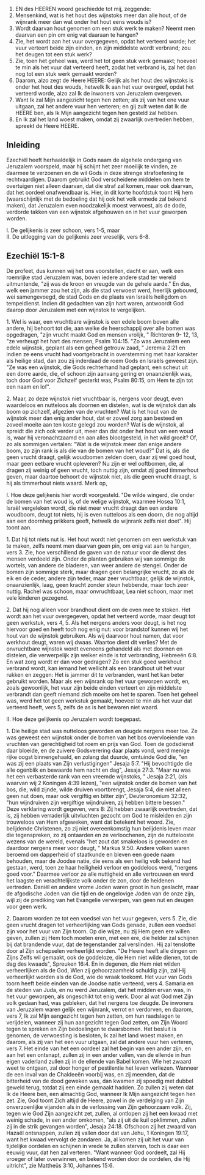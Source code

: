 1. EN des HEEREN woord geschiedde tot mij, zeggende:
2. Mensenkind, wat is het hout des wijnstoks meer dan alle hout, of de wijnrank meer dan wat onder het hout eens wouds is?
3. Wordt daarvan hout genomen om een stuk werk te maken? Neemt men daarvan een pin om enig vat daaraan te hangen?
4. Zie, het wordt aan het vuur overgegeven, opdat het verteerd worde; het vuur verteert beide zijn einden, en zijn middelste wordt verbrand; zou het deugen tot een stuk werk?
5. Zie, toen het geheel was, werd het tot geen stuk werk gemaakt; hoeveel te min als het vuur dat verteerd heeft, zodat het verbrand is, zal het dan nog tot een stuk werk gemaakt worden?
6. Daarom, alzo zegt de Heere HEERE: Gelijk als het hout des wijnstoks is onder het hout des wouds, hetwelk Ik aan het vuur overgeef, opdat het verteerd worde, alzo zal Ik de inwoners van Jeruzalem overgeven.
7. Want Ik zal Mijn aangezicht tegen hen zetten; als zij van het ene vuur uitgaan, zal het andere vuur hen verteren; en gij zult weten dat Ik de HEERE ben, als Ik Mijn aangezicht tegen hen gesteld zal hebben.
8. En Ik zal het land woest maken, omdat zij zwaarlijk overtreden hebben, spreekt de Heere HEERE.

## Inleiding

Ezechiël heeft herhaaldelijk in Gods naam de algehele ondergang van Jeruzalem voorspeld, maar hij schijnt het zeer moeilijk te vinden, ze daarmee te verzoenen en de wil Gods in deze strenge strafoefening te rechtvaardigen. Daarom gebruikt God verscheidene middelen om hem te overtuigen niet alleen daarvan, dat die straf zal komen, maar ook daarvan, dat het oordeel onafwendbaar is. Hier, in dit korte hoofdstuk toont Hij hem (waarschijnlijk met de bedoeling dat hij ook het volk ermede zal bekend maken), dat Jeruzalem even noodzakelijk moest verwoest, als de dode, verdorde takken van een wijnstok afgehouwen en in het vuur geworpen worden.

I. De gelijkenis is zeer schoon, vers 1-5, maar   
II. De uitlegging van de gelijkenis zeer vreselijk, vers 6-8.  

## Ezechiël 15:1-8 
De profeet, dus kunnen wij het ons voorstellen, dacht er aan, welk een roemrijke stad Jeruzalem was, boven iedere andere stad ter wereld uitmuntende, "zij was de kroon en vreugde van de gehele aarde." En dus, welk een jammer zou het zijn, als die stad verwoest werd, heerlijk gebouwd, wei samengevoegd, de stad Gods en de plaats van Israëls heiligdom en tempeldienst. Indien dit gedachten van zijn hart waren, antwoordt God daarop door Jeruzalem met een wijnstok te vergelijken.

1\. Wel is waar, een vruchtbare wijnstok is een edele boom boven alle andere, hij behoort tot die, aan welke de heerschappij over alle bomen was opgedragen, "zijn vrucht maakt God en mensen vrolijk, " Richteren 9- 12, 13, "ze verheugt het hart des mensen, Psalm 104:15. "Zo was Jeruzalem een edele wijnstok, geplant als een geheel getrouw zaad, " Jeremia 2:21 en indien ze eens vrucht had voortgebracht in overstemming met haar karakter als heilige stad, dan zou zij inderdaad de roem Gods en Israëls geweest zijn. "Ze was een wijnstok, die Gods rechterhand had geplant, een scheut uit een dorre aarde, die, of schoon zijn aanvang gering en onaanzienlijk was, toch door God voor Zichzelf gesterkt was, Psalm 80:15, om Hem te zijn tot een naam en lof".

2\. Maar, zo deze wijnstok niet vruchtbaar is, nergens voor deugt, even waardeloos en nutteloos als doornen en distelen, wat is de wijnstok dan als boom op zichzelf, afgezien van de vruchten? Wat is het hout van de wijnstok meer dan enig ander hout, dat er zoveel zorg aan besteed en zoveel moeite aan ten koste gelegd zou worden? Wat is de wijnstok, al spreidt die zich ook verder uit, meer dan dat onder het hout van een woud is, waar hij veronachtzaamd en aan alles blootgesteld, in het wild groeit? Of, zo als sommigen vertalen: "Wat is de wijnstok meer dan enige andere boom, zo zijn rank is als die van de bomen van het woud?" Dat is, als die geen vrucht draagt, gelijk woudbomen zelden doen, daar zij wel goed hout, maar geen eetbare vrucht opleveren? Nu zijn er wel ooftbomen, die, al dragen zij weinig of geen vrucht, toch nuttig zijn, omdat zij goed timmerhout geven, maar daartoe behoort de wijnstok niet, als die geen vrucht draagt, is hij als timmerhout niets waard. Merk op, 

I. Hoe deze gelijkenis hier wordt voorgesteld. "De wilde wingerd, die onder de bomen van het woud is, of de welige wijnstok, waarmee Hosea 10:1, Israël vergeleken wordt, die niet meer vrucht draagt dan een andere woudboom, deugt tot niets, hij is even nutteloos als een doorn, die nog altijd aan een doornheg prikkers geeft, hetwelk de wijnrank zelfs niet doet". Hij toont aan.

1\. Dat hij tot niets nut is. Het hout wordt niet genomen om een werkstuk van te maken, zelfs neemt men daarvan geen pin, om enig vat aan te hangen, vers 3. Zie, hoe verschillend de gaven van de natuur voor de dienst des mensen verdeeld zijn. Onder de planten gebruiken wij van sommige de wortels, van andere de bladeren, van weer andere de stengel. Onder de bomen zijn sommige sterk, maar dragen geen belangrijke vrucht, zo als de eik en de ceder, andere zijn teder, maar zeer vruchtbaar, gelijk de wijnstok, onaanzienlijk, laag, geen kracht zonder steun hebbende, maar toch zeer nuttig. Rachel was schoon, maar onvruchtbaar, Lea niet schoon, maar met vele kinderen gezegend.

2\. Dat hij nog alleen voor brandhout dient om de oven mee te stoken. Het wordt aan het vuur overgegeven, opdat het verteerd worde, maar deugt tot geen werkstuk, vers 4, 5. Als het nergens anders voor deugt, is het nog hiervoor goed en heeft toch nog enig nut: voor brandstof kunnen wij het hout van de wijnstok gebruiken. Als wij daarvoor hout namen, dat voor werkhout deugt, waren wij dwaas. Waartoe dient dit verlies? Met de onvruchtbare wijnstok wordt eveneens gehandeld als met doornen en distelen, die verwerpelijk zijn welker einde is tot verbranding, Hebreeën 6:8. En wat zorg wordt er dan voor gedragen? Zo een stuk goed werkhout verbrand wordt, kan iemand het wellicht als een brandhout uit het vuur rukken en zeggen: Het is jammer dit te verbranden, want het kan beter gebruikt worden. Maar als een wijnrank op het vuur geworpen wordt, en, zoals gewoonlijk, het vuur zijn beide einden verteert en zijn middelste verbrandt dan geeft niemand zich moeite om het te sparen. Toen het geheel was, werd het tot geen werkstuk gemaakt, hoeveel te min als het vuur dat verteerd heeft, vers 5, zelfs de as is het bewaren niet waard.

II. Hoe deze gelijkenis op Jeruzalem wordt toegepast.

1\. Die heilige stad was nutteloos geworden en deugde nergens meer toe. Ze was geweest een wijnstok onder de bomen van het bos overvloeiende van vruchten van gerechtigheid tot roem en prijs van God. Toen de godsdienst daar bloeide, en de zuivere Godsverering daar plaats vond, werd menige rijke oogst binnengehaald, en zolang dat duurde, omtuinde God die, "en was zij een plaats van Zijn verlustigingen" Jesaja 5:7. "Hij bevochtigde die alle ogenblik en bewaarde hem nacht en dag", Jesaja 27:3. "Maar nu was het een verbasterde rank van een vreemde wijnstoks, " Jesaja 2:21, (als waarvan wij 2 Koningen 4:39 lezen), "een wijnstok onder de bomen van het bos, die, wild zijnde, wilde druiven voortbrengt, Jesaja 5:4, die niet alleen geen nut doen, maar ook vergiftig en bitter zijn", Deuteronomium 32:32, "hun wijndruiven zijn vergiftige wijndruiven, zij hebben bittere bessen." Deze verklaring wordt gegeven, vers 8: Zij hebben zwaarlijk overtreden, dat is, zij hebben verraderlijk uitvluchten gezocht om God te misleiden en zijn trouweloos van Hem afgeweken, want dat betekent het woord. Zie, belijdende Christenen, zo zij niet overeenkomstig hun belijdenis leven maar die tegenspreken, zo zij ontaarden en ze verloochenen, zijn de nuttelooste wezens van de wereld, evenals "het zout dat smakeloos is geworden en daardoor nergens meer voor deugt, " Markus 9:50. Andere volken waren beroemd om dapperheid of staatkunde en bleven een goede naam behouden, maar de Joodse natie, die eens als een heilig volk bekend had gestaan, werd, toen ze haar heiligheid verloor en goddeloos werd, "nergens goed voor." Daarmee verloor ze alle nuttigheid en alle vertrouwen en werd het laagste en verachtelijkste volk onder de zon, door de heidenen vertreden. Daniël en andere vrome Joden waren groot in hun geslacht, maar de afgodische Joden van die tijd en de ongelovige Joden van de onze zijn, wijl zij de prediking van het Evangelie verwerpen, van geen nut en deugen voor geen werk.

2\. Daarom worden ze tot een voedsel van het vuur gegeven, vers 5. Zie, die geen vrucht dragen tot verheerlijking van Gods genade, zullen een voedsel zijn voor het vuur van Zijn toorn. Op die wijze, nu zij Hem geen ere willen geven, zullen zij Hem toch moeten eren, met een ere, die helder zal schijnen bij dat brandende vuur, dat de tegenstander zal verslinden. Hij zal tenslotte door al Zijn schepselen verheerlijkt worden. "De Heere heeft alle dingen om Zijns Zelfs wil gemaakt, ook de goddeloze, die Hem niet wilde dienen, tot de dag des kwaads", Spreuken 16:4. En in degenen, die Hem niet wilden verheerlijken als de God, Wien zij gehoorzaamheid schuldig zijn, zal Hij verheerlijkt worden als de God, wie de wraak toekomt. Het vuur van Gods toorn heeft beide einden van de Joodse natie verteerd, vers 4. Samaria en de steden van Juda, en nu werd Jeruzalem, dat het midden ervan was, in het vuur geworpen, als ongeschikt tot enig werk. Door al wat God met Zijn volk gedaan had, was gebleken, dat het nergens toe deugde. De inwoners van Jeruzalem waren gelijk een wijnrank, verrot en verdorven, en daarom, vers 7, Ik zal Mijn aangezicht tegen hen zetten, om hun raadslagen te verijdelen, wanneer zij hun aangezicht tegen God zetten, om Zijn Woord tegen te spreken en Zijn bedoelingen te dwarsbomen. Het besluit is genomen, de verwoesting is besloten, Ik zal het land woest maken, en daarom, als zij van het een vuur uitgaan, zal dat andere vuur hen verteren, vers 7. Het einde van het een oordeel zal het begin van een ander zijn, en aan het een ontsnapt, zullen zij in een ander vallen, van de ellende in hun eigen vaderland zullen zij in de ellende van Babel komen. Wie het zwaard weet te ontgaan, zal door honger of pestilentie het leven verliezen. Wanneer de een inval van de Chaldeeën voorbij was, en zij meenden, dat de bitterheid van de dood geweken was, dan kwamen zij spoedig met dubbel geweld terug, totdat zij een einde gemaakt hadden. Zo zullen zij weten dat Ik de Heere ben, een almachtig God, wanneer Ik Mijn aangezicht tegen hen zet. Zie, God toont Zich altijd de Heere, zowel in de verdelging van Zijn onverzoenlijke vijanden als in de verlossing van Zijn gehoorzaam volk. Zij, tegen wie God Zijn aangezicht zet, zullen, al ontlopen zij het een kwaad met weinig schade, in een ander omkomen, "als zij uit de kuil opklimmen, zullen zij in de strik gevangen worden", Jesaja 24:18. Ofschoon zij het zwaard van Hazaël ontsnappen, zullen zij vallen door dat van Jehu, 1 Koningen 19:17, want het kwaad vervolgt de zondaren. Ja, al komen zij uit het vuur van tijdelijke oordelen en schijnen in vrede te zullen sterven, toch is daar een eeuwig vuur, dat hen zal verteren. "Want wanneer God oordeelt, zal Hij vroeger of later overwinnen, en bekend worden door de oordelen, die Hij uitricht", zie Mattheüs 3:10, Johannes 15:6.
